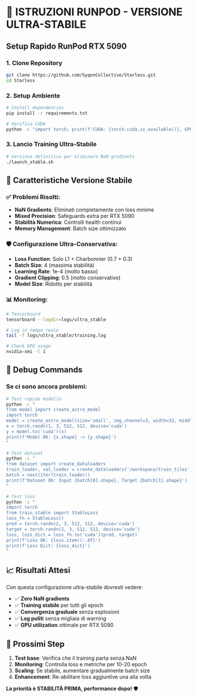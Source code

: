 # 🚀 ISTRUZIONI RUNPOD - VERSIONE ULTRA-STABILE

## Setup Rapido RunPod RTX 5090

### 1. Clone Repository
```bash
git clone https://github.com/SyqonCollective/Starless.git
cd Starless
```

### 2. Setup Ambiente
```bash
# Install dependencies
pip install -r requirements.txt

# Verifica CUDA
python -c "import torch; print(f'CUDA: {torch.cuda.is_available()}, GPU: {torch.cuda.get_device_name(0) if torch.cuda.is_available() else \"N/A\"}')"
```

### 3. Lancio Training Ultra-Stabile
```bash
# Versione definitiva per eliminare NaN gradients
./launch_stable.sh
```

## 🔧 Caratteristiche Versione Stabile

### ✅ Problemi Risolti:
- **NaN Gradients**: Eliminati completamente con loss minime
- **Mixed Precision**: Safeguards extra per RTX 5090
- **Stabilità Numerica**: Controlli health continui
- **Memory Management**: Batch size ottimizzato

### 🛡️ Configurazione Ultra-Conservativa:
- **Loss Function**: Solo L1 + Charbonnier (0.7 + 0.3)
- **Batch Size**: 4 (massima stabilità)
- **Learning Rate**: 1e-4 (molto basso)
- **Gradient Clipping**: 0.5 (molto conservativo)
- **Model Size**: Ridotto per stabilità

### 📊 Monitoring:
```bash
# Tensorboard
tensorboard --logdir=logs/ultra_stable

# Log in tempo reale
tail -f logs/ultra_stable/training.log

# Check GPU usage
nvidia-smi -l 1
```

## 🚨 Debug Commands

### Se ci sono ancora problemi:
```bash
# Test rapido modello
python -c "
from model import create_astro_model
import torch
model = create_astro_model(size='small', img_channel=3, width=32, middle_blk_num=2, enc_blk_nums=[1,1,1,28], dec_blk_nums=[1,1,1,1])
x = torch.randn(1, 3, 512, 512, device='cuda')
y = model.to('cuda')(x)
print(f'Model OK: {x.shape} -> {y.shape}')
"

# Test dataset
python -c "
from dataset import create_dataloaders
train_loader, val_loader = create_dataloaders('/workspace/train_tiles', '/workspace/val_tiles', batch_size=4, num_workers=2)
batch = next(iter(train_loader))
print(f'Dataset OK: Input {batch[0].shape}, Target {batch[1].shape}')
"

# Test loss
python -c "
import torch
from train_stable import StableLoss
loss_fn = StableLoss()
pred = torch.randn(2, 3, 512, 512, device='cuda')
target = torch.randn(2, 3, 512, 512, device='cuda')
loss, loss_dict = loss_fn.to('cuda')(pred, target)
print(f'Loss OK: {loss.item():.6f}')
print(f'Loss Dict: {loss_dict}')
"
```

## 📈 Risultati Attesi

Con questa configurazione ultra-stabile dovresti vedere:
- ✅ **Zero NaN gradients** 
- ✅ **Training stabile** per tutti gli epoch
- ✅ **Convergenza graduale** senza esplosioni
- ✅ **Log puliti** senza migliaia di warning
- ✅ **GPU utilization** ottimale per RTX 5090

## 🎯 Prossimi Step

1. **Test base**: Verifica che il training parta senza NaN
2. **Monitoring**: Controlla loss e metriche per 10-20 epoch
3. **Scaling**: Se stabile, aumentare gradualmente batch size
4. **Enhancement**: Re-abilitare loss aggiuntive una alla volta

**La priorità è STABILITÀ PRIMA, performance dopo!** 🛡️